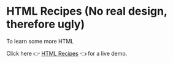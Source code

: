 # HTML Recipes (No real design, therefore ugly)
To learn some more HTML

Click here 👉 [HTML Recipes](https://hasnatsn.github.io/html-recipes/ "HTML Recipes") 👈 for a live demo.
